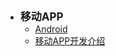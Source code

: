 - <font style="font-weight:bold;font-size:17px;">移动APP</font>
  - [Android](编程开发/移动APP/Android/)
  - [移动APP开发介绍](编程开发/移动APP/移动APP开发介绍/)



